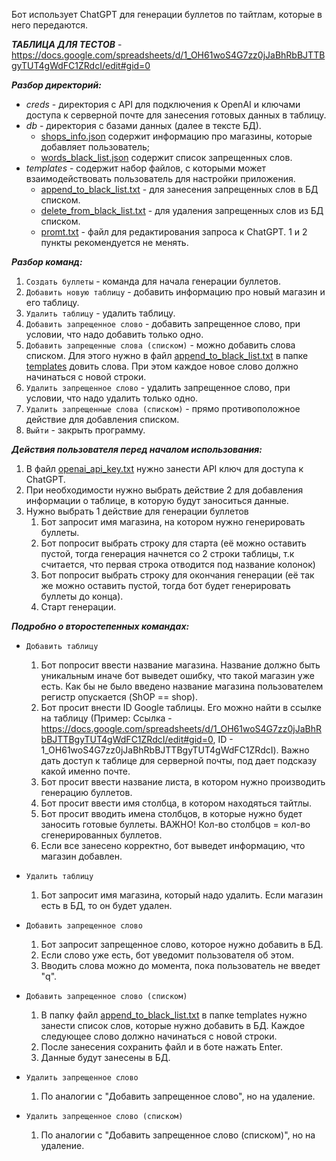 Бот использует ChatGPT для генерации буллетов по тайтлам, которые в него передаются.

**_ТАБЛИЦА ДЛЯ ТЕСТОВ_** - https://docs.google.com/spreadsheets/d/1_OH61woS4G7zz0jJaBhRbBJTTBgyTUT4gWdFC1ZRdcI/edit#gid=0

**_Разбор директорий:_**
- _creds_ - директория с API для подключения к OpenAI и ключами доступа к серверной почте для занесения готовых данных в таблицу.
- _db_ - директория с базами данных (далее в тексте БД).
  - [shops_info.json](db%2Fshops_info.json) содержит информацию про магазины, которые добавляет пользователь;
  - [words_black_list.json](db%2Fwords_black_list.json) содержит список запрещенных слов.
- _templates_ - содержит набор файлов, с которыми может взаимодействовать пользователь для настройки приложения.
  - [append_to_black_list.txt](templates%2Fappend_to_black_list.txt) - для занесения запрещенных слов в БД списком.
  - [delete_from_black_list.txt](templates%2Fdelete_from_black_list.txt) - для удаления запрещенных слов из БД списком.
  - [promt.txt](templates%2Fpromt.txt) - файл для редактирования запроса к ChatGPT. 1 и 2 пункты рекомендуется не менять.

**_Разбор команд:_**
1. `Создать буллеты` - команда для начала генерации буллетов.
2. `Добавить новую таблицу` - добавить информацию про новый магазин и его таблицу.
3. `Удалить таблицу` - удалить таблицу.
4. `Добавить запрещенное слово` - добавить запрещенное слово, при условии, что надо добавить только одно.
5. `Добавить запрещенные слова (списком)` - можно добавить слова списком. Для этого нужно в файл [append_to_black_list.txt](templates%2Fappend_to_black_list.txt)
в папке [templates](templates) довить слова. При этом каждое новое слово должно начинаться с новой строки.
6. `Удалить запрещенное слово` - удалить запрещенное слово, при условии, что надо удалить только одно.
7. `Удалить запрещенные слова (списком)` - прямо противоположное действие для добавления списком.
8. `Выйти` - закрыть программу.

**_Действия пользователя перед началом использования:_**
1. В файл [openai_api_key.txt](creds%2Fopenai_api_key.txt) нужно занести API ключ для доступа к ChatGPT.
2. При необходимости нужно выбрать действие 2 для добавления информации о таблице, в которую будут заноситься данные.
3. Нужно выбрать 1 действие для генерации буллетов
   1. Бот запросит имя магазина, на котором нужно генерировать буллеты.
   2. Бот попросит выбрать строку для старта (её можно оставить пустой, тогда генерация начнется со 2 строки таблицы,
   т.к считается, что первая строка отводится под название колонок)
   3. Бот попросит выбрать строку для окончания генерации (её так же можно оставить пустой, тогда бот будет генерировать
   буллеты до конца).
   4. Старт генерации.

**_Подробно о второстепенных командах:_**
- `Добавить таблицу`
  1. Бот попросит ввести название магазина. Название должно быть уникальным иначе бот выведет ошибку, что такой магазин
  уже есть. Как бы не было введено название магазина пользователем регистр опускается (ShOP == shop).
  2. Бот просит внести ID Google таблицы. Его можно найти в ссылке на таблицу (Пример: Ссылка - 
  https://docs.google.com/spreadsheets/d/1_OH61woS4G7zz0jJaBhRbBJTTBgyTUT4gWdFC1ZRdcI/edit#gid=0, ID - 
  1_OH61woS4G7zz0jJaBhRbBJTTBgyTUT4gWdFC1ZRdcI). Важно дать доступ к таблице для серверной почты, под дает подсказу
  какой именно почте.
  3. Бот просит ввести название листа, в котором нужно производить генерацию буллетов.
  4. Бот просит ввести имя столбца, в котором находяться тайтлы.
  5. Бот просит вводить имена столбцов, в которые нужно будет заносить готовые буллеты.
  ВАЖНО! Кол-во столбцов = кол-во сгенерированных буллетов.
  6. Если все занесено корректно, бот выведет информацию, что магазин добавлен.

- `Удалить таблицу`
  1. Бот запросит имя магазина, который надо удалить. Если магазин есть в БД, то он будет удален.

- `Добавить запрещенное слово`
  1. Бот запросит запрещенное слово, которое нужно добавить в БД.
  2. Если слово уже есть, бот уведомит пользователя об этом.
  3. Вводить слова можно до момента, пока пользователь не введет "q".

- `Добавить запрещенное слово (списком)`
  1. В папку файл [append_to_black_list.txt](templates%2Fappend_to_black_list.txt) в папке templates нужно занести список
  слов, которые нужно добавить в БД. Каждое следующее слово должно начинаться с новой строки.
  2. После занесения сохранить файл и в боте нажать Enter.
  3. Данные будут занесены в БД.

- `Удалить запрещенное слово`
    1. По аналогии с "Добавить запрещенное слово", но на удаление.

- `Удалить запрещенное слово (списком)`
    1. По аналогии с "Добавить запрещенное слово (списком)", но на удаление.

